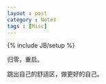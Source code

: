 ```yaml
---
layout : post
category : Notes
tags : [Misc]
---
```


{% include JB/setup %}

归零，重启。

跳出自己的舒适区，做更好的自己。
